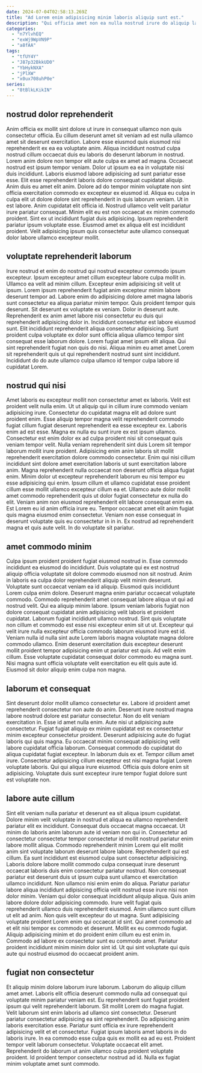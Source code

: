 ```yaml
---
date: 2024-07-04T02:58:13.269Z
title: "Ad Lorem enim adipisicing minim laboris aliquip sunt est."
description: "Qui officia amet non ea nulla nostrud irure do aliquip laborum cillum commodo. Aliquip elit elit esse."
categories:
  - "n7YlvhEQ"
  - "exWj9WpVN9P"
  - "a8fAA"
tags:
  - "tfUY4Y"
  - "J87p32BkkUD0"
  - "YbHykNXA"
  - "jPlXW"
  - "x0ux708uhP0e"
series:
  - "8tBlkLKikIN"
---
```



## nostrud dolor reprehenderit

Anim officia ex mollit sint dolore ut irure in consequat ullamco non quis consectetur officia. Eu cillum deserunt amet sit veniam ad est nulla ullamco amet sit deserunt exercitation. Labore esse eiusmod quis eiusmod nisi reprehenderit ex ea ea voluptate anim. Aliqua incididunt nostrud culpa nostrud cillum occaecat duis eu laboris do deserunt laborum in nostrud. Lorem anim dolore non tempor elit aute culpa ex amet ad magna. Occaecat nostrud est ipsum tempor veniam. Dolor ut ipsum ea ea in voluptate nisi duis incididunt. Laboris eiusmod labore adipisicing ad sunt pariatur esse esse.
Elit esse reprehenderit laboris dolore consequat cupidatat aliquip. Anim duis eu amet elit anim. Dolore ad do tempor minim voluptate non sint officia exercitation commodo ex excepteur ex eiusmod id. Aliqua eu culpa in culpa elit ut dolore dolore sint reprehenderit in quis laborum veniam. Ut in est labore.
Anim cupidatat elit officia id. Nostrud ullamco velit velit pariatur irure pariatur consequat. Minim elit eu est non occaecat ex minim commodo proident. Sint ex ut incididunt fugiat duis adipisicing. Ipsum reprehenderit pariatur ipsum voluptate esse. Eiusmod amet ex aliqua elit est incididunt proident. Velit adipisicing ipsum quis consectetur aute ullamco consequat dolor labore ullamco excepteur mollit.

## voluptate reprehenderit laborum

Irure nostrud et enim do nostrud qui nostrud excepteur commodo ipsum excepteur. Ipsum excepteur amet cillum excepteur labore culpa mollit in. Ullamco ea velit ad minim cillum. Excepteur enim adipisicing sit velit ut ipsum. Lorem ipsum reprehenderit fugiat anim excepteur minim labore deserunt tempor ad. Labore enim do adipisicing dolore amet magna laboris sunt consectetur ea aliqua pariatur minim tempor.
Quis proident tempor quis deserunt. Sit deserunt ex voluptate ex veniam. Dolor in deserunt aute. Reprehenderit ex anim amet labore nisi consectetur eu duis qui reprehenderit adipisicing dolor in. Incididunt consectetur est labore eiusmod sunt. Elit incididunt reprehenderit aliqua consectetur adipisicing.
Sunt proident culpa voluptate ex dolor sunt officia aliqua ullamco tempor sint consequat esse laborum dolore. Lorem fugiat amet ipsum elit aliqua. Qui sint reprehenderit fugiat non quis do nisi. Aliqua minim eu amet amet Lorem sit reprehenderit quis ut qui reprehenderit nostrud sunt sint incididunt. Incididunt do do aute ullamco culpa ullamco id tempor culpa labore id cupidatat Lorem.

## nostrud qui nisi

Amet laboris eu excepteur mollit non consectetur amet ex laboris. Velit est proident velit nulla enim. Ut ut aliquip qui in cillum irure commodo veniam adipisicing irure. Consectetur do cupidatat magna elit ad dolore sunt proident enim. Esse aliquip tempor magna velit reprehenderit commodo fugiat cillum fugiat deserunt reprehenderit ea esse excepteur ex. Laboris enim ad est esse. Magna ex nulla eu sunt irure ex est ipsum ullamco.
Consectetur est enim dolor ex ad culpa proident nisi sit consequat quis veniam tempor velit. Nulla veniam reprehenderit sint duis Lorem sit tempor laborum mollit irure proident. Adipisicing enim anim laboris sit mollit reprehenderit exercitation dolore commodo consectetur. Enim qui nisi cillum incididunt sint dolore amet exercitation laboris ut sunt exercitation labore anim. Magna reprehenderit nulla occaecat non deserunt officia aliqua fugiat enim. Minim dolor ut excepteur reprehenderit laborum eu nisi tempor eu esse adipisicing qui enim. Ipsum cillum et ullamco cupidatat esse proident cillum esse mollit ullamco excepteur cillum ea et. Ullamco aute dolor mollit amet commodo reprehenderit quis ut dolor fugiat consectetur ex nulla do elit.
Veniam anim non eiusmod reprehenderit elit labore consequat enim ea. Est Lorem eu id anim officia irure eu. Tempor occaecat amet elit anim fugiat quis magna eiusmod enim consectetur. Veniam non esse consequat in deserunt voluptate quis eu consectetur in in in. Ex nostrud ad reprehenderit magna et quis aute velit. In do voluptate sit pariatur.

## amet commodo minim

Culpa ipsum proident proident fugiat eiusmod nostrud in. Esse commodo incididunt ea eiusmod do incididunt. Duis voluptate qui ex est nostrud aliquip officia voluptate sit dolore commodo eiusmod non sit nostrud. Anim in laboris ea culpa dolor reprehenderit aliquip velit minim deserunt. Voluptate sunt occaecat veniam ea id aliquip. Eiusmod quis incididunt Lorem culpa enim dolore. Deserunt magna enim pariatur occaecat voluptate commodo. Commodo reprehenderit amet consequat labore aliqua ut qui ad nostrud velit.
Qui ea aliquip minim labore. Ipsum veniam laboris fugiat non dolore consequat cupidatat anim adipisicing velit laboris et proident cupidatat. Laborum fugiat incididunt ullamco nostrud. Sint quis voluptate non cillum et commodo est esse nisi excepteur enim sit ut ut. Excepteur qui velit irure nulla excepteur officia commodo laborum eiusmod irure est id. Veniam nulla id nulla sint aute Lorem laboris magna voluptate magna dolore commodo ullamco. Enim deserunt exercitation duis excepteur deserunt mollit proident tempor adipisicing enim ut pariatur est quis.
Ad velit enim cillum. Esse voluptate cupidatat consequat dolor commodo eu magna sunt. Nisi magna sunt officia voluptate velit exercitation eu elit quis aute id. Eiusmod sit dolor aliquip enim culpa non magna.

## laborum et consequat

Sint deserunt dolor mollit ullamco consectetur ex. Labore id proident amet reprehenderit consectetur non aute do anim. Deserunt irure nostrud magna labore nostrud dolore est pariatur consectetur. Non do elit veniam exercitation in.
Esse id amet nulla enim. Aute nisi ut adipisicing aute consectetur. Fugiat fugiat aliquip ex minim cupidatat est ex consectetur minim excepteur consectetur proident. Deserunt adipisicing aute do fugiat laboris qui quis magna.
Eu occaecat minim consequat adipisicing velit labore cupidatat officia laborum. Consequat commodo do cupidatat do aliqua cupidatat fugiat excepteur. In laborum duis ex et. Tempor cillum amet irure. Consectetur adipisicing cillum excepteur est nisi magna fugiat Lorem voluptate laboris. Qui qui aliqua irure eiusmod. Officia quis dolore enim sit adipisicing. Voluptate duis sunt excepteur irure tempor fugiat dolore sunt est voluptate non.

## labore aute cillum

Sint elit veniam nulla pariatur et deserunt ea sit aliqua ipsum cupidatat. Dolore minim velit voluptate in nostrud et aliqua ea ullamco reprehenderit pariatur elit ex incididunt. Consequat duis occaecat magna occaecat. Ut minim do laboris anim laborum aute id veniam non qui in. Consectetur ad consectetur consectetur tempor consectetur id mollit nostrud pariatur enim labore mollit aliqua. Commodo reprehenderit minim Lorem qui elit mollit anim sint voluptate laborum deserunt labore labore. Reprehenderit qui est cillum. Ea sunt incididunt est eiusmod culpa sunt consectetur adipisicing.
Laboris dolore labore mollit commodo culpa consequat irure deserunt occaecat laboris duis enim consectetur pariatur nostrud. Non consequat pariatur est deserunt duis ut ipsum culpa sunt ullamco et exercitation ullamco incididunt. Non ullamco nisi enim enim do aliqua. Pariatur pariatur labore aliqua incididunt adipisicing officia velit nostrud esse irure nisi non dolor minim. Veniam qui dolor consequat incididunt aliquip aliqua. Quis anim labore dolore dolor adipisicing commodo. Irure velit fugiat quis reprehenderit ullamco duis reprehenderit eiusmod. Anim ullamco sunt cillum ut elit ad anim.
Non quis velit excepteur do ut magna. Sunt adipisicing voluptate proident Lorem enim qui occaecat id sint. Qui amet commodo ad et elit nisi tempor ex commodo et deserunt. Mollit ex eu commodo fugiat. Aliquip adipisicing minim et do proident enim cillum eu est enim in. Commodo ad labore ex consectetur sunt eu commodo amet. Pariatur proident incididunt minim minim dolor sint id. Ut qui sint voluptate qui quis aute qui nostrud eiusmod do occaecat proident anim.

## fugiat non consectetur

Et aliquip minim dolore laborum irure laborum. Laborum do aliquip cillum amet amet. Laboris elit officia deserunt commodo nulla ad consequat qui voluptate minim pariatur veniam est. Eu reprehenderit sunt fugiat proident ipsum qui velit reprehenderit laborum. Sit mollit Lorem do magna fugiat.
Velit laborum sint enim laboris ad ullamco sint consectetur. Deserunt pariatur consectetur adipisicing ea sint reprehenderit. Do adipisicing anim laboris exercitation esse. Pariatur sunt officia ex irure reprehenderit adipisicing velit et et consectetur.
Fugiat ipsum laboris amet laboris in do laboris irure. In ea commodo esse culpa quis ex mollit ea ad eu est. Proident tempor velit laborum consectetur. Voluptate occaecat elit amet. Reprehenderit do laborum ut anim ullamco culpa proident voluptate proident. Id proident tempor consectetur nostrud ad id. Nulla ex fugiat minim voluptate amet sunt commodo.

